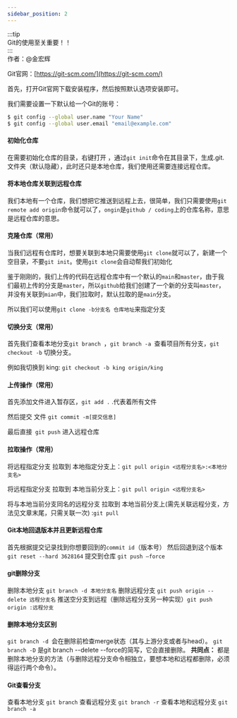 ```yaml
---
sidebar_position: 2
---
```

:::tip  
Git的使用至关重要！！  
:::  
作者：@金宏辉

Git官网：[https://git-scm.com/](https://git-scm.com/)

首先，打开Git官网下载安装程序，然后按照默认选项安装即可。

我们需要设置一下默认给一个Git的账号：


```bash
$ git config --global user.name "Your Name"
$ git config --global user.email "email@example.com"
```

#### 初始化仓库

在需要初始化仓库的目录，右键打开  ，通过`git init`命令在其目录下，生成.git.文件夹（默认隐藏），此时还只是本地仓库，我们使用还需要连接远程仓库。

#### 将本地仓库关联到远程仓库

我们本地有一个仓库，我们想把它推送到远程上去，很简单，我们只需要使用`git remote add origin`命令就可以了，`ongin`是`github / coding`上的仓库名称，意思是远程仓库的意思。

#### 克隆仓库（常用）

当我们远程有仓库时，想要关联到本地只需要使用`git clone`就可以了，新建一个空目录，不要`git init`。使用`git clone`会自动帮我们初始化

鉴于刚刚的，我们上传的代码在远程仓库中有一个默认的`main`和`master`，由于我们最初上传的分支是`master`，所以`github`给我们创建了一个新的分支叫`master`，并没有关联到`mian`中，我们拉取时，默认拉取的是`main`分支。

所以我们可以使用`git clone -b分支名 仓库地址`来指定分支

#### 切换分支（常用）

首先我们查看本地分支`git branch `，`git branch -a `查看项目所有分支，`git checkout -b` 切换分支。

例如我切换到 king: `git checkout -b king origin/king`

#### 上传操作（常用）

首先添加文件进入暂存区，`git add .`  .代表着所有文件

 然后提交 文件 `git commit -m[提交信息]`  

最后直接` git push` 进入远程仓库 

#### 拉取操作（常用）

将远程指定分支 拉取到 本地指定分支上：`git pull origin <远程分支名>:<本地分支名>`

将远程指定分支 拉取到 本地当前分支上：`git pull origin <远程分支名>` 

将与本地当前分支同名的远程分支 拉取到 本地当前分支上(需先关联远程分支，方法见文章末尾，只需关联一次) :`git pull`

#### Git本地回退版本并且更新远程仓库

首先根据提交记录找到你想要回到的`commit id`（版本号）
然后回退到这个版本
`git reset --hard 3628164`
提交到仓库
`git push –force `

#### git删除分支

删除本地分支 `git branch -d 本地分支名`
删除远程分支 `git push origin --delete 远程分支名`
推送空分支到远程（删除远程分支另一种实现）`git push origin :远程分支 `



#### 删除本地分支区别

`git branch -d `会在删除前检查merge状态（其与上游分支或者与head）。
`git branch -D` 是git branch --delete --force的简写，它会直接删除。
**共同点：**
都是删除本地分支的方法（与删除远程分支命令相独立，要想本地和远程都删除，必须得运行两个命令）。 

#### Git查看分支

查看本地分支 `git branch`
查看远程分支 `git branch -r`
查看本地和远程分支 `git branch -a `
